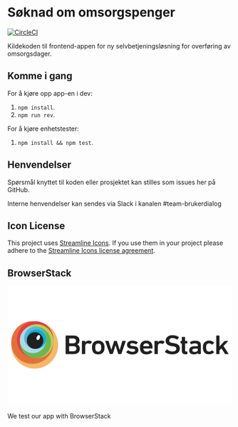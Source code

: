 # Søknad om omsorgspenger

[![CircleCI](https://circleci.com/gh/navikt/overfore-omsorgsdager/tree/master.svg?style=svg)](https://circleci.com/gh/navikt/overfore-omsorgsdager/tree/master)

Kildekoden til frontend-appen for ny selvbetjeningsløsning for
overføring av omsorgsdager.

## Komme i gang

For å kjøre opp app-en i dev:

1.  `npm install`.
2.  `npm run rev`.

For å kjøre enhetstester:

1.  `npm install && npm test`.

## Henvendelser

Spørsmål knyttet til koden eller prosjektet kan stilles som issues her på GitHub.

Interne henvendelser kan sendes via Slack i kanalen #team-brukerdialog

## Icon License

This project uses [Streamline Icons](http://www.streamlineicons.com/). If you use them in your project please adhere to the [Streamline Icons license agreement](http://www.streamlineicons.com/license.html).

## BrowserStack

[![BrowserStack logo](./browserstack-logo-600x315.png)](https://www.browserstack.com/)

We test our app with BrowserStack
